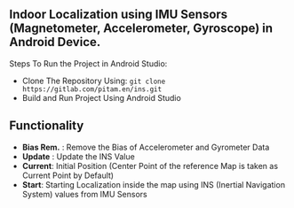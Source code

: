 ## Indoor Localization using IMU Sensors (Magnetometer, Accelerometer, Gyroscope) in Android Device.

Steps To Run the Project in Android Studio:
* Clone The Repository Using: `git clone https://gitlab.com/pitam.en/ins.git` 
* Build and Run Project Using Android Studio


## Functionality
* **Bias Rem.** : Remove the Bias of Accelerometer and Gyrometer Data
* **Update** : Update the INS Value
* **Current**: Initial Position (Center Point of the reference Map is taken as Current Point by Default)
* **Start**: Starting Localization inside the map using INS (Inertial Navigation System) values from IMU Sensors 
